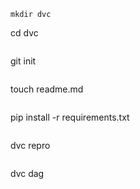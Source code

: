 ```
mkdir dvc
```
cd dvc
```

```
git init 
```

```
touch readme.md
```

```
pip install -r requirements.txt
```

```
dvc repro
```

```
dvc dag
```